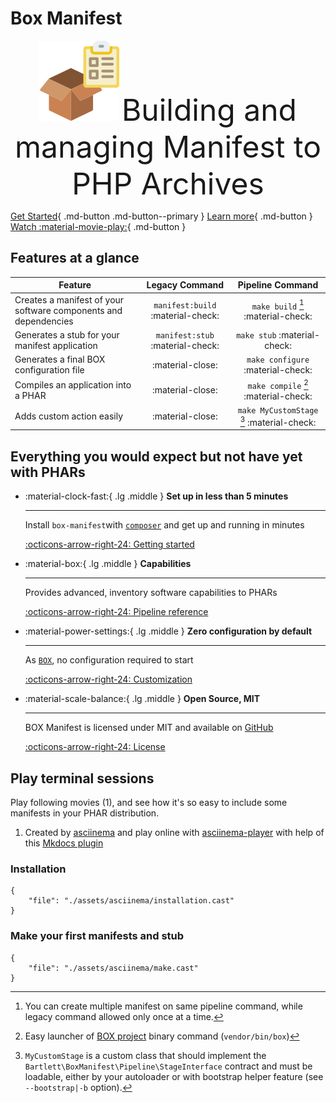 <!-- markdownlint-disable MD013 MD033 -->
# Box Manifest

<p align="center">
    <img src="assets/images/box.png" width=128 alt="Box Manifest logo" />
    <font size="100%">Building and managing Manifest to PHP Archives</font>
</p>

[Get Started](./getting-started.md){ .md-button .md-button--primary }
[Learn more](#everything-you-would-expect-but-not-have-yet-with-phars){ .md-button }
[Watch :material-movie-play:](#play-terminal-sessions){ .md-button }

## Features at a glance

| Feature                                                         |          Legacy Command           |              Pipeline Command              |
|-----------------------------------------------------------------|:---------------------------------:|:------------------------------------------:|
| Creates a manifest of your software components and dependencies | `manifest:build` :material-check: |     `make build` [^1] :material-check:     |
| Generates a stub for your manifest application                  | `manifest:stub` :material-check:  |       `make stub`  :material-check:        |
| Generates a final BOX configuration file                        |         :material-close:          |     `make configure` :material-check:      |
| Compiles an application into a PHAR                             |         :material-close:          |    `make compile` [^2] :material-check:    |
| Adds custom action easily                                       |         :material-close:          | `make MyCustomStage` [^3] :material-check: |

[^1]: You can create multiple manifest on same pipeline command, while legacy command allowed only once at a time.
[^2]: Easy launcher of [BOX project][box-project] binary command (`vendor/bin/box`)
[^3]:
    `MyCustomStage` is a custom class that should implement the `Bartlett\BoxManifest\Pipeline\StageInterface` contract
    and must be loadable, either by your autoloader or with bootstrap helper feature (see `--bootstrap|-b` option).

## Everything you would expect but not have yet with PHARs

<div class="grid cards" markdown>

- :material-clock-fast:{ .lg .middle } __Set up in less than 5 minutes__

    ---

    Install `box-manifest`with [`composer`][composer] and get up
    and running in minutes

    [:octicons-arrow-right-24: Getting started](./getting-started.md)

- :material-box:{ .lg .middle } __Capabilities__

    ---

    Provides advanced, inventory software capabilities to PHARs

    [:octicons-arrow-right-24: Pipeline reference](./capabilities.md)

- :material-power-settings:{ .lg .middle } __Zero configuration by default__

    ---

    As [`BOX`][box-project], no configuration required to start

    [:octicons-arrow-right-24: Customization](./stages/README.md)

- :material-scale-balance:{ .lg .middle } __Open Source, MIT__

    ---

    BOX Manifest is licensed under MIT and available on [GitHub][github-repo]

    [:octicons-arrow-right-24: License](https://github.com/llaville/box-manifest?tab=MIT-1-ov-file#readme)

</div>

## Play terminal sessions

<div class="annotate" markdown>

Play following movies (1), and see how it's so easy to include some manifests in your PHAR distribution.

</div>

1. Created by [asciinema][asciinema] and play online with [asciinema-player][asciinema-player] with help of this [Mkdocs plugin][mkdocs-asciinema-player]

### Installation

```asciinema-player
{
    "file": "./assets/asciinema/installation.cast"
}
```

### Make your first manifests and stub

```asciinema-player
{
    "file": "./assets/asciinema/make.cast"
}
```

[box-project]: https://github.com/box-project/box
[github-repo]: https://github.com/llaville/box-manifest
[composer]: https://getcomposer.org/
[asciinema]: https://asciinema.org/
[asciinema-player]: https://github.com/asciinema/asciinema-player
[mkdocs-asciinema-player]: https://github.com/pa-decarvalho/mkdocs-asciinema-player
